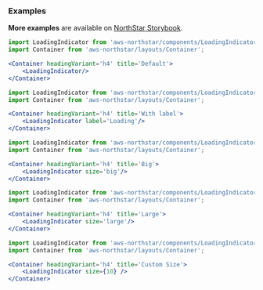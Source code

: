 ### Examples

**More examples** are available on <a href="https://storybook.northstar.aws-prototyping.cloud/?path=/story/components-loadingindicator--default" target="_blank" rel="noreferrer noopener">NorthStar Storybook</a>.

```jsx
import LoadingIndicator from 'aws-northstar/components/LoadingIndicator';
import Container from 'aws-northstar/layouts/Container';

<Container headingVariant='h4' title='Default'>
    <LoadingIndicator/>
</Container>
```

```jsx
import LoadingIndicator from 'aws-northstar/components/LoadingIndicator';
import Container from 'aws-northstar/layouts/Container';

<Container headingVariant='h4' title='With label'>
    <LoadingIndicator label='Loading'/>
</Container>
```


```jsx
import LoadingIndicator from 'aws-northstar/components/LoadingIndicator';
import Container from 'aws-northstar/layouts/Container';

<Container headingVariant='h4' title='Big'>
    <LoadingIndicator size='big'/>
</Container>
```

```jsx
import LoadingIndicator from 'aws-northstar/components/LoadingIndicator';
import Container from 'aws-northstar/layouts/Container';

<Container headingVariant='h4' title='Large'>
    <LoadingIndicator size='large'/>
</Container>
```

```jsx
import LoadingIndicator from 'aws-northstar/components/LoadingIndicator';
import Container from 'aws-northstar/layouts/Container';

<Container headingVariant='h4' title='Custom Size'>
    <LoadingIndicator size={10} />
</Container>
```
